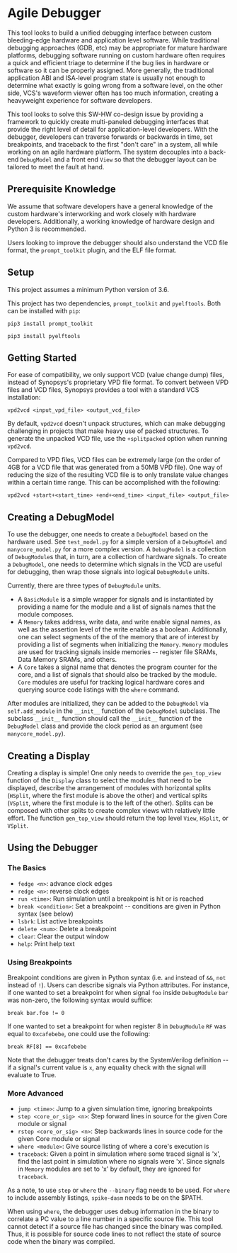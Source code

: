 # Agile Debugger

This tool looks to build a unified debugging interface between custom
bleeding-edge hardware and application level software. While traditional
debugging approaches (GDB, etc) may be appropriate for mature hardware
platforms, debugging software running on custom hardware often requires a quick
and efficient triage to determine if the bug lies in hardware or software so it
can be properly assigned. More generally, the traditional application ABI and
ISA-level program state is usually not enough to determine what exactly is going
wrong from a software level, on the other side, VCS's waveform viewer often has
too much information, creating a heavyweight experience for software developers.

This tool looks to solve this SW-HW co-design issue by providing a framework to
quickly create multi-paneled debugging interfaces that provide the right level
of detail for application-level developers. With the debugger, developers can
traverse forwards or backwards in time, set breakpoints, and traceback to the
first "don't care" in a system, all while working on an agile hardware platform.
The system decouples into a back-end `DebugModel` and a front end `View` so that
the debugger layout can be tailored to meet the fault at hand.

## Prerequisite Knowledge
We assume that software developers have a general knowledge of the custom
hardware's interworking and work closely with hardware developers.
Additionally, a working knowledge of hardware design and Python 3 is
recommended.

Users looking to improve the debugger should also understand the VCD file
format, the `prompt_toolkit` plugin, and the ELF file format.

## Setup
This project assumes a minimum Python version of 3.6.

This project has two dependencies, `prompt_toolkit` and `pyelftools`. Both can
be installed with `pip`:

`pip3 install prompt_toolkit`

`pip3 install pyelftools`


## Getting Started
For ease of compatibility, we only support VCD (value change dump) files,
instead of Synopsys's proprietary VPD file format. To convert between VPD files
and VCD files, Synopsys provides a tool with a standard VCS installation:

`vpd2vcd <input_vpd_file> <output_vcd_file>`

By default, `vpd2vcd` doesn't unpack structures, which can make debugging
challenging in projects that make heavy use of packed structures. To generate
the unpacked VCD file, use the `+splitpacked` option when running `vpd2vcd`.

Compared to VPD files, VCD files can be extremely large (on the order of 4GB
for a VCD file that was generated from a 50MB VPD file). One way of reducing
the size of the resulting VCD file is to only translate value changes within a
certain time range. This can be accomplished with the following:

`vpd2vcd +start+<start_time> +end+<end_time> <input_file> <output_file>`

## Creating a DebugModel
To use the debugger, one needs to create a `DebugModel` based on the hardware
used. See `test_model.py` for a simple version of a `DebugModel` and
`manycore_model.py` for a more complex version. A `DebugModel` is a collection
of `DebugModule`s that, in turn, are a collection of hardware signals. To create
a `DebugModel`, one needs to determine which signals in the VCD are useful for
debugging, then wrap those signals into logical `DebugModule` units.

Currently, there are three types of `DebugModule` units.
- A `BasicModule` is a simple wrapper for signals and is instantiated by
  providing a name for the module and a list of signals names that the module
  composes.
- A `Memory` takes address, write data, and write enable signal names, as well
  as the assertion level of the write enable as a boolean. Additionally, one can
  select segments of the of the memory that are of interest by providing a list
  of segments when initializing the `Memory`. `Memory` modules are used for
  tracking signals inside memories -- register file SRAMs, Data Memory SRAMs,
  and others.
- A `Core` takes a signal name that denotes the program counter for the core,
  and a list of signals that should also be tracked by the module. `Core`
  modules are useful for tracking logical hardware cores and querying source
  code listings with the `where` command.

After modules are initialized, they can be added to the `DebugModel` via
`self.add_module` in the `__init__` function of the `DebugModel` subclass. The
subclass `__init__` function should call the `__init__` function of the
`DebugModel` class and provide the clock period as an argument (see
`manycore_model.py`).

## Creating a Display
Creating a display is simple! One only needs to override the `gen_top_view`
function of the `Display` class to select the modules that need to be
displayed, describe the arrangement of modules with horizontal splits
(`HSplit`, where the first module is above the other) and vertical splits (`VSplit`,
where the first module is to the left of the other). Splits can be composed
with other splits to create complex views with relatively little effort. The
function `gen_top_view` should return the top level `View`, `HSplit`, or
`VSplit`.

## Using the Debugger
### The Basics
* `fedge <n>`: advance <n> clock edges
* `redge <n>`: reverse <n> clock edges
* `run <time>`: Run simulation until a breakpoint is hit or <time> is reached
* `break <condition>`: Set a breakpoint -- conditions are given in Python syntax
  (see below)
* `lsbrk`: List active breakpoints
* `delete <num>`: Delete a breakpoint
* `clear`: Clear the output window
* `help`: Print help text

### Using Breakpoints
Breakpoint conditions are given in Python syntax (i.e. `and` instead of `&&`,
`not` instead of `!`). Users can describe signals via Python attributes. For
instance, if one wanted to set a breakpoint for when signal `foo` inside
`DebugModule` `bar` was non-zero, the following syntax would suffice:

`break bar.foo != 0`

If one wanted to set a breakpoint for when register 8 in `DebugModule` `RF` was
equal to `0xcafebebe`, one could use the following:

`break RF[8] == 0xcafebebe`

Note that the debugger treats don't cares by the SystemVerilog definition -- if
a signal's current value is `x`, any equality check with the signal will
evaluate to True.

### More Advanced
* `jump <time>`: Jump to a given simulation time, ignoring breakpoints
* `step <core_or_sig> <n>`: Step forward <n> lines in source for the given Core
  module or signal
* `rstep <core_or_sig> <n>`: Step backwards <n> lines in source code for the
  given Core module or signal
* `where <module>`: Give source listing of where a core's execution is
* `traceback`: Given a point in simulation where some traced signal is 'x', find
  the last point in simulation where no signals were 'x'. Since signals in
  `Memory` modules are set to 'x' by default, they are ignored for `traceback`.
  
As a note, to use `step` or `where` the `--binary` flag needs to be used. For
`where` to include assembly listings, `spike-dasm` needs to be on the $PATH.

When using `where`, the debugger uses debug information in the binary to
correlate a PC value to a line number in a specific source file. This tool
cannot detect if a source file has changed since the binary was compiled. Thus,
it is possible for source code lines to not reflect the state of source code
when the binary was compiled.
